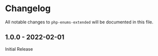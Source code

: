 # Changelog

All notable changes to `php-enums-extended` will be documented in this file.

## 1.0.0 - 2022-02-01

Initial Release
